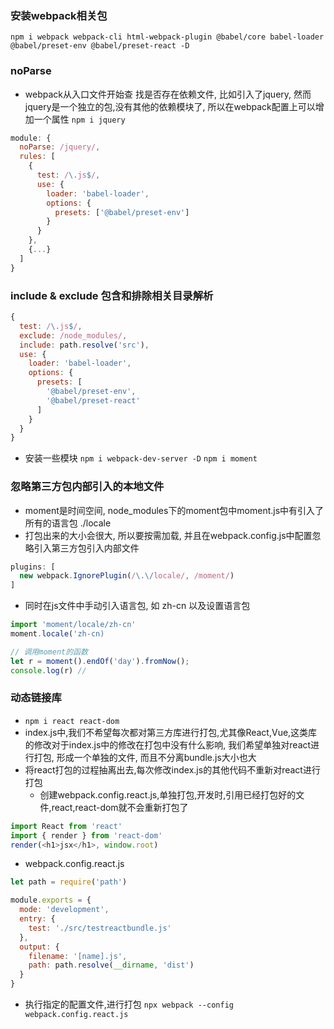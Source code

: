 ### 安装webpack相关包
`npm i webpack webpack-cli html-webpack-plugin @babel/core babel-loader @babel/preset-env @babel/preset-react -D`

### noParse
- webpack从入口文件开始查 找是否存在依赖文件, 比如引入了jquery, 然而jquery是一个独立的包,没有其他的依赖模块了, 所以在webpack配置上可以增加一个属性
`npm i jquery`

```js
module: {
  noParse: /jquery/,
  rules: [
    {
      test: /\.js$/,
      use: {
        loader: 'babel-loader',
        options: {
          presets: ['@babel/preset-env']
        }
      }
    },
    {...}
  ]
}
```

### include & exclude 包含和排除相关目录解析
```js
{
  test: /\.js$/,
  exclude: /node_modules/,
  include: path.resolve('src'),
  use: {
    loader: 'babel-loader',
    options: {
      presets: [
        '@babel/preset-env',
        '@babel/preset-react'
      ]
    }
  }
} 
```

- 安装一些模块
`npm i webpack-dev-server -D`
`npm i moment`

### 忽略第三方包内部引入的本地文件
- moment是时间空间, node_modules下的moment包中moment.js中有引入了所有的语言包 ./locale
- 打包出来的大小会很大, 所以要按需加载, 并且在webpack.config.js中配置忽略引入第三方包引入内部文件
```js
plugins: [
  new webpack.IgnorePlugin(/\.\/locale/, /moment/)
]
```
- 同时在js文件中手动引入语言包, 如 zh-cn 以及设置语言包
```js
import 'moment/locale/zh-cn'
moment.locale('zh-cn)

// 调用moment的函数
let r = moment().endOf('day').fromNow();
console.log(r) // 
```

### 动态链接库
- `npm i react react-dom`
- index.js中,我们不希望每次都对第三方库进行打包,尤其像React,Vue,这类库的修改对于index.js中的修改在打包中没有什么影响, 我们希望单独对react进行打包, 形成一个单独的文件, 而且不分离bundle.js大小也大
- 将react打包的过程抽离出去,每次修改index.js的其他代码不重新对react进行打包
  - 创建webpack.config.react.js,单独打包,开发时,引用已经打包好的文件,react,react-dom就不会重新打包了
```js
import React from 'react'
import { render } from 'react-dom'
render(<h1>jsx</h1>, window.root)
```

- webpack.config.react.js
```js
let path = require('path')

module.exports = {
  mode: 'development',
  entry: {
    test: './src/testreactbundle.js'
  },
  output: {
    filename: '[name].js',
    path: path.resolve(__dirname, 'dist')
  }
}

```
- 执行指定的配置文件,进行打包
`npx webpack --config webpack.config.react.js`